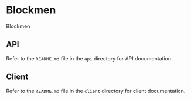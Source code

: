 # Blockmen
Blockmen

## API
Refer to the `README.md` file in the `api` directory for API documentation.

## Client
Refer to the `README.md` file in the `client` directory for client documentation.
